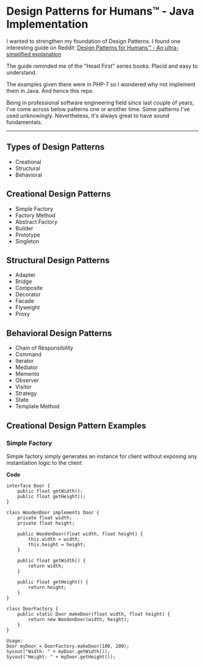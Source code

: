 # Design Patterns for Humans™ - Java Implementation #

I wanted to strengthen my foundation of Design Patterns. I found one interesting guide on Reddit: [Design Patterns for Humans™ - An ultra-simplified explanation](https://github.com/kamranahmedse/design-patterns-for-humans "Design Patterns for Humans")

The guide reminded me of the "Head First" series books. Placid and easy to understand.

The examples given there were in PHP-7 so I wondered why not implement them in Java. And hence this repo.

Being in professional software engineering field since last couple of years, I've come across below patterns one or another time. Some patterns I've used unknowingly. Nevertheless, it's always great to have sound fundamentals. 

----------
## Types of Design Patterns ##
- Creational
- Structural
- Behavioral

## Creational Design Patterns ##
- Simple Factory
- Factory Method
- Abstract Factory
- Builder
- Prototype
- Singleton

## Structural Design Patterns ##
- Adapter
- Bridge
- Composite
- Decorator
- Facade
- Flyweight
- Proxy

## Behavioral Design Patterns ##
- Chain of Responsibility
- Command
- Iterator
- Mediator
- Memento
- Observer
- Visitor
- Strategy
- State
- Template Method

## Creational Design Pattern Examples ##

### Simple Factory ###
Simple factory simply generates an instance for client without exposing any instantiation logic to the client

**Code**

    interface Door {
		public float getWidth();
		public float getHeight();
	}

	class WoodenDoor implements Door {
		private float width;
		private float height;

		public WoodenDoor(float width, float height) {
			this.width = width;
			this.height = height;
		}

		public float getWidth() {
			return width;
		}

		public float getHeight() {
			return height;
		}	
	}

	class DoorFactory {
		public static Door makeDoor(float width, float height) {
			return new WoodenDoor(width, height);
		}
	}

	Usage:
	Door myDoor = DoorFactory.makeDoor(100, 200);
	Sysout("Width: " + myDoor.getWidth());
	Sysout("Height: " + myDoor.getHeight());

	

		


